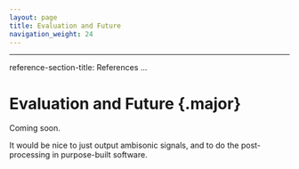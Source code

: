 ```yaml
---
layout: page
title: Evaluation and Future
navigation_weight: 24 
---
```


---
reference-section-title: References
...

# Evaluation and Future {.major}

Coming soon.

It would be nice to just output ambisonic signals, and to do the
post-processing in purpose-built software.
